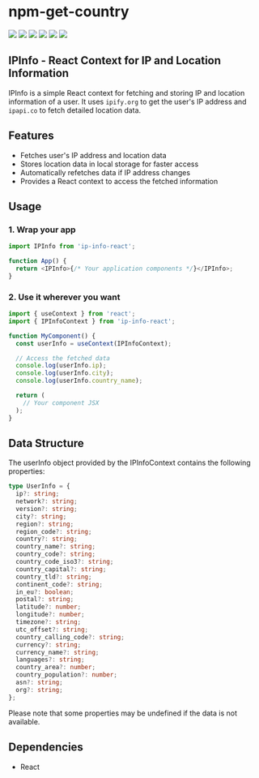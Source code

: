 # npm-get-country

<p>
<img src="https://img.shields.io/pypi/wheel/pip?color=green&label=es6"/>
<img src="https://img.shields.io/pypi/wheel/pip?color=green&label=React"/>
<img src="https://img.shields.io/bundlephobia/min/ip-info-react/1.0.0"/>
<img src="https://img.shields.io/bundlephobia/minzip/ip-info-react/1.0.0"/>
<img src="https://img.shields.io/npm/v/ip-info-react"/>

<img src="https://img.shields.io/twitter/follow/IGrowNeo?style=social"/>

</p>

## IPInfo - React Context for IP and Location Information

IPInfo is a simple React context for fetching and storing IP and location information of a user. It uses `ipify.org` to get the user's IP address and `ipapi.co` to fetch detailed location data.

## Features

- Fetches user's IP address and location data
- Stores location data in local storage for faster access
- Automatically refetches data if IP address changes
- Provides a React context to access the fetched information

## Usage

### 1. Wrap your app

```ts
import IPInfo from 'ip-info-react';

function App() {
  return <IPInfo>{/* Your application components */}</IPInfo>;
}
```

### 2. Use it wherever you want

```ts
import { useContext } from 'react';
import { IPInfoContext } from 'ip-info-react';

function MyComponent() {
  const userInfo = useContext(IPInfoContext);

  // Access the fetched data
  console.log(userInfo.ip);
  console.log(userInfo.city);
  console.log(userInfo.country_name);

  return (
    // Your component JSX
  );
}
```

## Data Structure

The userInfo object provided by the IPInfoContext contains the following properties:

```ts
type UserInfo = {
  ip?: string;
  network?: string;
  version?: string;
  city?: string;
  region?: string;
  region_code?: string;
  country?: string;
  country_name?: string;
  country_code?: string;
  country_code_iso3?: string;
  country_capital?: string;
  country_tld?: string;
  continent_code?: string;
  in_eu?: boolean;
  postal?: string;
  latitude?: number;
  longitude?: number;
  timezone?: string;
  utc_offset?: string;
  country_calling_code?: string;
  currency?: string;
  currency_name?: string;
  languages?: string;
  country_area?: number;
  country_population?: number;
  asn?: string;
  org?: string;
};
```

Please note that some properties may be undefined if the data is not available.

## Dependencies

- React
